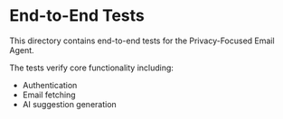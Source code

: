 # End-to-End Tests

This directory contains end-to-end tests for the Privacy-Focused Email Agent.

The tests verify core functionality including:
- Authentication
- Email fetching
- AI suggestion generation
